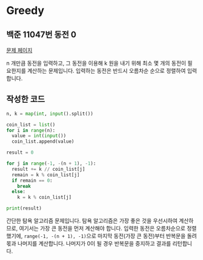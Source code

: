 # Greedy

## 백준 11047번 동전 0

[문제 페이지](https://www.acmicpc.net/problem/11047)

n 개만큼 동전을 입력하고, 그 동전을 이용해 k 원을 내기 위해 최소 몇 개의 동전이 필요한지를 계산하는 문제입니다. 입력하는 동전은 반드시 오름차순 순으로 정렬하여 입력합니다.

## 작성한 코드

```python
n, k = map(int, input().split())

coin_list = list()
for i in range(n):
  value = int(input())
  coin_list.append(value)

result = 0

for j in range(-1, -(n + 1), -1):
  result += k // coin_list[j]
  remain = k % coin_list[j]
  if remain == 0:
    break
  else:
    k = k % coin_list[j]

print(result)
```

간단한 탐욕 알고리즘 문제입니다. 탐욕 알고리즘은 가장 좋은 것을 우선시하여 계산하므로, 여기서는 가장 큰 동전을 먼저 계산해야 합니다. 입력한 동전은 오름차순으로 정렬했기에, `range(-1, -(n + 1), -1)`으로 마지막 동전(가장 큰 동전)부터 반복문을 돌려 몫과 나머지를 계산합니다. 나머지가 0이 될 경우 반복문을 중지하고 결과를 리턴합니다.
